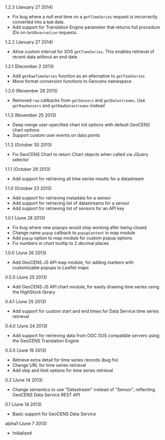 1.2.3 (January 27 2014)

* Fix bug where a null end time on a `getTimeSeries` request is imcorrectly converted into a `NaN` date.
* Add support for Translation Engine parameter that returns full procedure IDs on `GetObservation` requests.

1.2.2 (January 27 2014)

* Allow custom interval for SOS `getTimeSeries`. This enables retrieval of recent data without an end date.

1.2.1 (December 2 2013)

* Add `getRawTimeSeries` function as an alternative to `getTimeSeries`
* Move format conversion functions to Geocens namespace

1.2.0 (November 29 2013)

* Removed `raw` callbacks from `getSensors` and `getDatastreams`. Use `getRawSensors` and `getRawDatastreams` instead

1.1.3 (November 25 2013)

* Deep merge user-specified chart init options with default GeoCENS chart options
* Support custom user events on data points

1.1.2 (October 30 2013)

* Fix GeoCENS Chart to return Chart objects when called via JQuery selector

1.1.1 (October 29 2013)

* Add support for retrieving all time series results for a datastream

1.1.0 (October 23 2013)

* Add support for retrieving metadata for a sensor
* Add support for retrieving list of datastreams for a sensor
* Add support for retrieving list of sensors for an API key

1.0.1 (June 28 2013)

* Fix bug where new popups would stop working after being closed
* Change name `popup` callback to `popupContent` in map module
* Add `popup` option to map module for custom popup options
* Fix numbers in chart tooltip to 2 decimal places

1.0.0 (June 26 2013)

* Add GeoCENS JS API map module, for adding markers with customizable popups to Leaflet maps

0.5.0 (June 25 2013)

* Add GeoCENS JS API chart module, for easily drawing time series using the HighStock library

0.4.1 (June 25 2013)

* Add support for custom start and end times for Data Service time series retrieval

0.4.0 (June 24 2013)

* Add support for retrieving data from OGC SOS compatible servers using the GeoCENS Translation Engine

0.3.0 (June 19 2013)

* Retrieve extra detail for time series records (bug fix)
* Change URL for time series retrieval
* Add skip and limit options for time series retrieval

0.2 (June 14 2013)

* Change semantics to use "Datastream" instead of "Sensor", reflecting GeoCENS Data Service REST API

0.1 (June 14 2013)

* Basic support for GeoCENS Data Service

alpha1 (June 7 2013)

* Initialized
